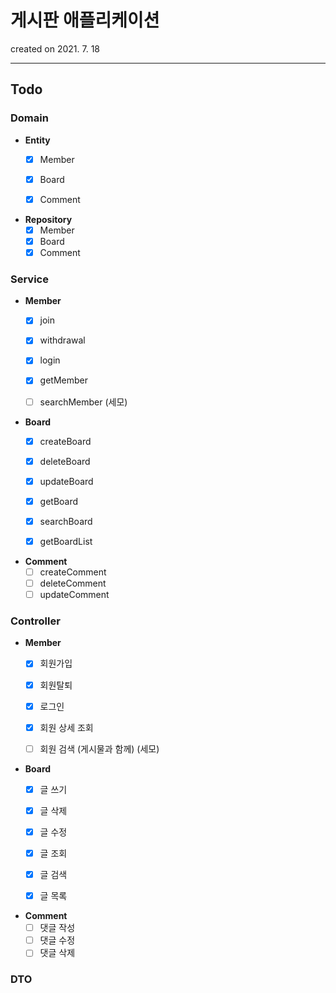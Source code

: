 # 게시판 애플리케이션

created on 2021. 7. 18

---

## Todo

### Domain

- **Entity**
    - [x] Member
    - [x] Board
    - [x] Comment


- **Repository**
    - [x] Member
    - [x] Board
    - [x] Comment

### Service

- **Member**
    - [x] join
    - [x] withdrawal
    - [x] login
    - [x] getMember
    - [ ] searchMember (세모)


- **Board**
    - [x] createBoard
    - [x] deleteBoard
    - [x] updateBoard
    - [x] getBoard
    - [x] searchBoard
    - [x] getBoardList


- **Comment**
    - [ ] createComment
    - [ ] deleteComment
    - [ ] updateComment

### Controller

- **Member**
    - [x] 회원가입
    - [x] 회원탈퇴
    - [x] 로그인
    - [x] 회원 상세 조회
    - [ ] 회원 검색 (게시물과 함께) (세모)


- **Board**
    - [x] 글 쓰기
    - [x] 글 삭제
    - [x] 글 수정
    - [x] 글 조회
    - [x] 글 검색
    - [x] 글 목록


- **Comment**
    - [ ] 댓글 작성
    - [ ] 댓글 수정
    - [ ] 댓글 삭제

### DTO